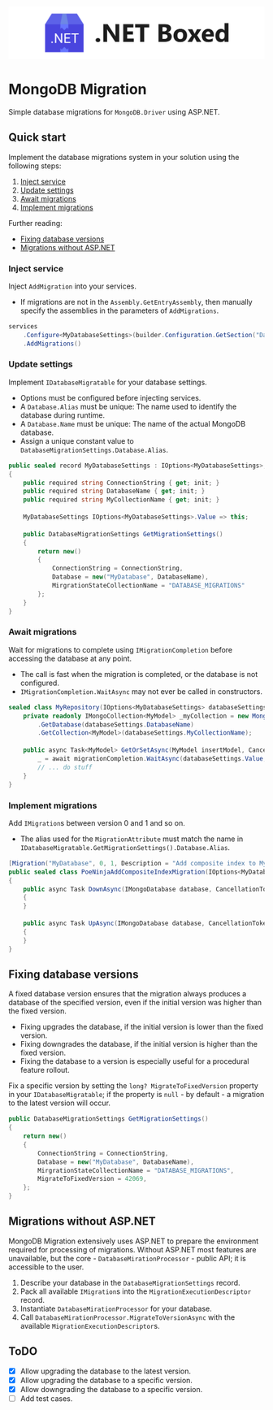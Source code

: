 ![Banner](Images/Banner.png)

# MongoDB Migration

Simple database migrations for `MongoDB.Driver` using ASP.NET.

## Quick start

Implement the database migrations system in your solution using the following steps:

1.  [Inject service](#inject-service)
2.  [Update settings](#update-settings)
3.  [Await migrations](#await-migrations)
4.  [Implement migrations](#implement-migrations)

Further reading:

-   [Fixing database versions](#fixing-database-versions)
-   [Migrations without ASP.NET](#migrations-without-aspnet)

### Inject service

Inject `AddMigration` into your services.

-   If migrations are not in the `Assembly.GetEntryAssembly`, then manually specify the assemblies in the parameters of `AddMigrations`.

```csharp
services
    .Configure<MyDatabaseSettings>(builder.Configuration.GetSection("Database:MyDatabaseSettings"))
    .AddMigrations()
```

### Update settings

Implement `IDatabaseMigratable` for your database settings.

-   Options must be configured before injecting services.
-   A `Database.Alias` must be unique: The name used to identify the database during runtime.
-   A `Database.Name` must be unique: The name of the actual MongoDB database.
-   Assign a unique constant value to `DatabaseMigrationSettings.Database.Alias`.

```csharp
public sealed record MyDatabaseSettings : IOptions<MyDatabaseSettings>, IDatabaseMigratable
{
    public required string ConnectionString { get; init; }
    public required string DatabaseName { get; init; }
    public required string MyCollectionName { get; init; }

    MyDatabaseSettings IOptions<MyDatabaseSettings>.Value => this;

    public DatabaseMigrationSettings GetMigrationSettings()
    {
        return new()
        {
            ConnectionString = ConnectionString,
            Database = new("MyDatabase", DatabaseName),
            MirgrationStateCollectionName = "DATABASE_MIGRATIONS"
        };
    }
}
```

### Await migrations

Wait for migrations to complete using `IMigrationCompletion` before accessing the database at any point.

-   The call is fast when the migration is completed, or the database is not configured.
-   `IMigrationCompletion.WaitAsync` may not ever be called in constructors.

```csharp
sealed class MyRepository(IOptions<MyDatabaseSettings> databaseSettings, IMigrationCompletion migrationCompletion) {
    private readonly IMongoCollection<MyModel> _myCollection = new MongoClient(databaseSettings.ConnectionString)
        .GetDatabase(databaseSettings.DatabaseName)
        .GetCollection<MyModel>(databaseSettings.MyCollectionName);

    public async Task<MyModel> GetOrSetAsync(MyModel insertModel, CancellationToken cancellationToken = default) {
        _ = await migrationCompletion.WaitAsync(databaseSettings.Value, cancellationToken).ConfigureAwait(false);
        // ... do stuff
    }
}

```

### Implement migrations

Add `IMigration`s between version 0 and 1 and so on.

-   The alias used for the `MigrationAttribute` must match the name in `IDatabaseMigratable.GetMigrationSettings().Database.Alias`.

```csharp
[Migration("MyDatabase", 0, 1, Description = "Add composite index to MyCollection")]
public sealed class PoeNinjaAddCompositeIndexMigration(IOptions<MyDatabaseSettings> optionsAccessor) : IMigration
{
    public async Task DownAsync(IMongoDatabase database, CancellationToken cancellationToken = default)
    {
    }

    public async Task UpAsync(IMongoDatabase database, CancellationToken cancellationToken = default)
    {
    }
}
```

## Fixing database versions

A fixed database version ensures that the migration always produces a database of the specified version, even if the initial version was higher than the fixed version.

-   Fixing upgrades the database, if the initial version is lower than the fixed version.
-   Fixing downgrades the database, if the initial version is higher than the fixed version.
-   Fixing the database to a version is especially useful for a procedural feature rollout.

Fix a specific version by setting the `long? MigrateToFixedVersion` property in your `IDatabaseMigratable`; if the property is `null` - by default - a migration to the latest version will occur.

```csharp
public DatabaseMigrationSettings GetMigrationSettings()
{
    return new()
    {
        ConnectionString = ConnectionString,
        Database = new("MyDatabase", DatabaseName),
        MirgrationStateCollectionName = "DATABASE_MIGRATIONS",
        MigrateToFixedVersion = 42069,
    };
}
```

## Migrations without ASP.NET

MongoDB Migration extensively uses ASP.NET to prepare the environment required for processing of migrations. Without ASP.NET most features are unavailable, but the core - `DatabaseMirationProcessor` - public API; it is accessible to the user.

1.  Describe your database in the `DatabaseMigrationSettings` record.
2.  Pack all available `IMigration`s into the `MigrationExecutionDescriptor` record.
3.  Instantiate `DatabaseMirationProcessor` for your database.
4.  Call `DatabaseMirationProcessor.MigrateToVersionAsync` with the available `MigrationExecutionDescriptor`s.

## ToDO

-   [x] Allow upgrading the database to the latest version.
-   [x] Allow upgrading the database to a specific version.
-   [x] Allow downgrading the database to a specific version.
-   [ ] Add test cases.
